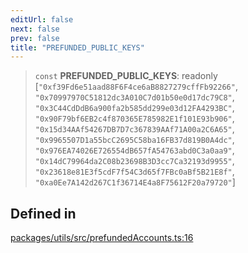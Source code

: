 ```yaml
---
editUrl: false
next: false
prev: false
title: "PREFUNDED_PUBLIC_KEYS"
---
```


> `const` **PREFUNDED\_PUBLIC\_KEYS**: readonly [`"0xf39Fd6e51aad88F6F4ce6aB8827279cffFb92266"`, `"0x70997970C51812dc3A010C7d01b50e0d17dc79C8"`, `"0x3C44CdDdB6a900fa2b585dd299e03d12FA4293BC"`, `"0x90F79bf6EB2c4f870365E785982E1f101E93b906"`, `"0x15d34AAf54267DB7D7c367839AAf71A00a2C6A65"`, `"0x9965507D1a55bcC2695C58ba16FB37d819B0A4dc"`, `"0x976EA74026E726554dB657fA54763abd0C3a0aa9"`, `"0x14dC79964da2C08b23698B3D3cc7Ca32193d9955"`, `"0x23618e81E3f5cdF7f54C3d65f7FBc0aBf5B21E8f"`, `"0xa0Ee7A142d267C1f36714E4a8F75612F20a79720"`]

## Defined in

[packages/utils/src/prefundedAccounts.ts:16](https://github.com/evmts/tevm-monorepo/blob/main/packages/utils/src/prefundedAccounts.ts#L16)
